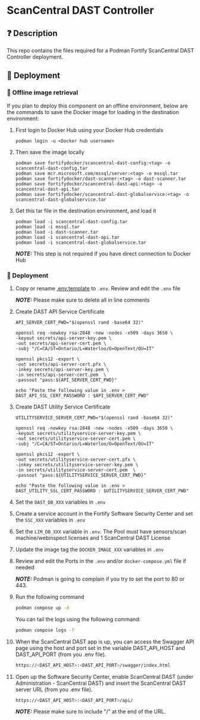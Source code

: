 # ScanCentral DAST Controller
## ❓ Description

This repo contains the files required for a Podman Fortify ScanCentral DAST Controller deployment.

## 🎉 Deployment

### 🐳 Offline image retrieval

If you plan to deploy this component on an offline environment, below are the commands to save the Docker image for
loading in the destination environment:

1. First login to Docker Hub using your Docker Hub credentials
    ```
    podman login -u <Docker hub username>
    ```
2. Then save the image locally
    ```
    podman save fortifydocker/scancentral-dast-config:<tag> -o scancentral-dast-config.tar
    podman save mcr.microsoft.com/mssql/server:<tag> -o mssql.tar
    podman save fortifydocker/dast-scanner:<tag> -o dast-scanner.tar
    podman save fortifydocker/scancentral-dast-api:<tag> -o scancentral-dast-api.tar
    podman save fortifydocker/scancentral-dast-globalservice:<tag> -o scancentral-dast-globalservice.tar
    ```
3. Get this tar file in the destination environment, and load it
    ```
    podman load -i scancentral-dast-config.tar
    podman load -i mssql.tar
    podman load -i dast-scanner.tar
    podman load -i scancentral-dast-api.tar
    podman load -i scancentral-dast-globalservice.tar
    ```

    **_NOTE:_**  This step is not required if you have direct connection to Docker Hub

### 🐳 Deployment

1. Copy or rename [.env.template](.env.template) to `.env`. Review and edit the `.env` file

   **_NOTE:_** Please make sure to delete all in line comments
2. Create DAST API Service Certificate
   ```shell
   API_SERVER_CERT_PWD="$(openssl rand -base64 32)"

   openssl req -newkey rsa:2048 -new -nodes -x509 -days 3650 \
   -keyout secrets/api-server-key.pem \
   -out secrets/api-server-cert.pem \
   -subj "/C=CA/ST=Ontario/L=Waterloo/O=OpenText/OU=IT"
   
   openssl pkcs12 -export \
   -out secrets/api-server-cert.pfx \
   -inkey secrets/api-server-key.pem \
   -in secrets/api-server-cert.pem  \
   -passout "pass:${API_SERVER_CERT_PWD}"
   
   echo "Paste the following value in .env > DAST_API_SSL_CERT_PASSWORD : $API_SERVER_CERT_PWD" 
   ```

3. Create DAST Utility Service Certificate
   ```shell
   UTILITYSERVICE_SERVER_CERT_PWD="$(openssl rand -base64 32)"

   openssl req -newkey rsa:2048 -new -nodes -x509 -days 3650 \
   -keyout secrets/utilityservice-server-key.pem \
   -out secrets/utilityservice-server-cert.pem \
   -subj "/C=CA/ST=Ontario/L=Waterloo/O=OpenText/OU=IT"
   
   openssl pkcs12 -export \
   -out secrets/utilityservice-server-cert.pfx \
   -inkey secrets/utilityservice-server-key.pem \
   -in secrets/utilityservice-server-cert.pem  \
   -passout "pass:${UTILITYSERVICE_SERVER_CERT_PWD}"
   
   echo "Paste the following value in .env > DAST_UTILITY_SSL_CERT_PASSWORD : $UTILITYSERVICE_SERVER_CERT_PWD" 
   ```
4. Set the `DAST_DB_XXX` variables in `.env`
5. Create a service account in the Fortify Software Security Center and set the `SSC_XXX` variables in `.env`
6. Set the `LIM_DB_XXX` variable in `.env`. The Pool must have sensors/scan machine/webinspect licenses and 1 ScanCentral DAST License
7. Update the image tag the `DOCKER_IMAGE_XXX` variables in `.env`
8. Review and edit the Ports in the `.env` and/or `docker-compose.yml` file if needed
   
   **_NOTE:_** Podman is going to complain if you try to set the port to 80 or 443.
9. Run the following command
   ```sh
   podman compose up -d
   ```
   
   You can tail the logs using the following command:
   ```sh
   podman compose logs -f
   ```
10. When the ScanCentral DAST app is up, you can access the Swagger API page using the host and port set in the variable DAST_API_HOST and DAST_API_PORT (from you .env file).
   
      ```sh
      https://<DAST_API_HOST>:<DAST_API_PORT>/swagger/index.html
      ```

11. Open up the Software Security Center, enable ScanCentral DAST (under Administration - ScanCentral DAST) and insert the ScanCentral DAST server URL (from you .env file).

    ```sh
    https://<DAST_API_HOST>:<DAST_API_PORT>/api/
    ```

    **_NOTE:_** Please make sure to include "/" at the end of the URL.
